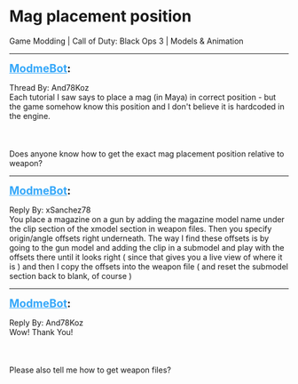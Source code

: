 # Mag placement position
Game Modding | Call of Duty: Black Ops 3 | Models & Animation

---
<strong style="font-size: 1.4em;"><span style="text-decoration: underline;text-decoration-color: #34a7f9;"><span style="color:#34a7f9;">ModmeBot</span></span>:</strong>

<p>Thread By: And78Koz<br />Each tutorial I saw says to place a mag (in Maya) in correct position - but the game somehow know this position and I don&#39;t believe it is hardcoded in the engine.<br /><br /><br /><br />Does anyone know how to get the exact mag placement position relative to weapon?</p>

---
<strong style="font-size: 1.4em;"><span style="text-decoration: underline;text-decoration-color: #34a7f9;"><span style="color:#34a7f9;">ModmeBot</span></span>:</strong>

<p>Reply By: xSanchez78<br />You place a magazine on a gun by adding the magazine model name under the clip section of the xmodel section in weapon files. Then you specify origin/angle offsets right underneath. The way I find these offsets is by going to the gun model and adding the clip in a submodel and play with the offsets there until it looks right ( since that gives you a live view of where it is ) and then I copy the offsets into the weapon file ( and reset the submodel section back to blank, of course )</p>

---
<strong style="font-size: 1.4em;"><span style="text-decoration: underline;text-decoration-color: #34a7f9;"><span style="color:#34a7f9;">ModmeBot</span></span>:</strong>

<p>Reply By: And78Koz<br />Wow! Thank You!<br /><br /><br /><br />Please also tell me how to get weapon files?</p>
